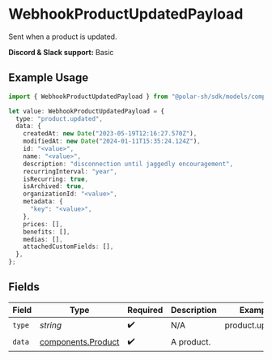 # WebhookProductUpdatedPayload

Sent when a product is updated.

**Discord & Slack support:** Basic

## Example Usage

```typescript
import { WebhookProductUpdatedPayload } from "@polar-sh/sdk/models/components/webhookproductupdatedpayload.js";

let value: WebhookProductUpdatedPayload = {
  type: "product.updated",
  data: {
    createdAt: new Date("2023-05-19T12:16:27.570Z"),
    modifiedAt: new Date("2024-01-11T15:35:24.124Z"),
    id: "<value>",
    name: "<value>",
    description: "disconnection until jaggedly encouragement",
    recurringInterval: "year",
    isRecurring: true,
    isArchived: true,
    organizationId: "<value>",
    metadata: {
      "key": "<value>",
    },
    prices: [],
    benefits: [],
    medias: [],
    attachedCustomFields: [],
  },
};
```

## Fields

| Field                                                    | Type                                                     | Required                                                 | Description                                              | Example                                                  |
| -------------------------------------------------------- | -------------------------------------------------------- | -------------------------------------------------------- | -------------------------------------------------------- | -------------------------------------------------------- |
| `type`                                                   | *string*                                                 | :heavy_check_mark:                                       | N/A                                                      | product.updated                                          |
| `data`                                                   | [components.Product](../../models/components/product.md) | :heavy_check_mark:                                       | A product.                                               |                                                          |